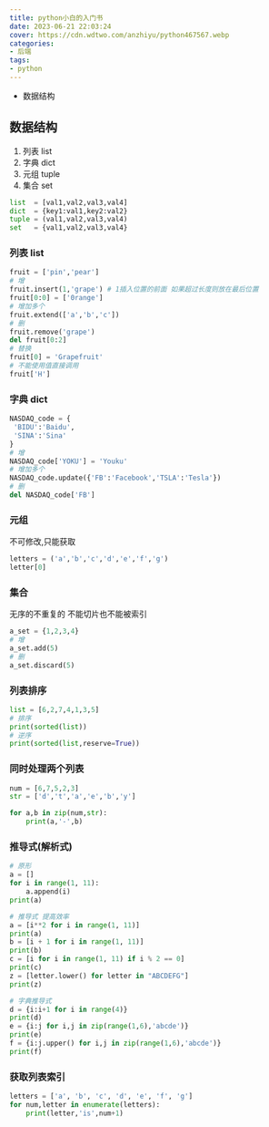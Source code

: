 ```yaml
---
title: python小白的入门书
date: 2023-06-21 22:03:24
cover: https://cdn.wdtwo.com/anzhiyu/python467567.webp
categories:
- 后端
tags:
- python
---
```

- 数据结构
<!--more-->

## 数据结构
1. 列表 list
2. 字典 dict
3. 元组 tuple
4. 集合 set

```python
list  = [val1,val2,val3,val4]
dict  = {key1:val1,key2:val2}
tuple = (val1,val2,val3,val4)
set   = {val1,val2,val3,val4}
```
### 列表 list
```python
fruit = ['pin','pear']
# 增
fruit.insert(1,'grape') # 1插入位置的前面 如果超过长度则放在最后位置
fruit[0:0] = ['0range']
# 增加多个
fruit.extend(['a','b','c'])
# 删
fruit.remove('grape')
del fruit[0:2]
# 替换
fruit[0] = 'Grapefruit'
# 不能使用值直接调用
fruit['H']
```
### 字典 dict
```python
NASDAQ_code = {
 'BIDU':'Baidu',
 'SINA':'Sina'
}
# 增
NASDAQ_code['YOKU'] = 'Youku'
# 增加多个
NASDAQ_code.update({'FB':'Facebook','TSLA':'Tesla'})
# 删
del NASDAQ_code['FB']
```
### 元组 
不可修改,只能获取
```python
letters = ('a','b','c','d','e','f','g')
letter[0]
```
### 集合
无序的不重复的
不能切片也不能被索引
```python
a_set = {1,2,3,4}
# 增
a_set.add(5)
# 删
a_set.discard(5)
```

### 列表排序
```python
list = [6,2,7,4,1,3,5]
# 排序
print(sorted(list))
# 逆序
print(sorted(list,reserve=True))
```
### 同时处理两个列表
```python
num = [6,7,5,2,3]
str = ['d','t','a','e','b','y']

for a,b in zip(num,str):
    print(a,'-',b)
```
### 推导式(解析式)
```python
# 原形
a = []
for i in range(1, 11):
    a.append(i)
print(a)
```
```python
# 推导式 提高效率
a = [i**2 for i in range(1, 11)]
print(a)
b = [i + 1 for i in range(1, 11)]
print(b)
c = [i for i in range(1, 11) if i % 2 == 0]
print(c)
z = [letter.lower() for letter in "ABCDEFG"]
print(z)
```
```python
# 字典推导式
d = {i:i+1 for i in range(4)}
print(d)
e = {i:j for i,j in zip(range(1,6),'abcde')}
print(e)
f = {i:j.upper() for i,j in zip(range(1,6),'abcde')}
print(f)
```
### 获取列表索引
```python
letters = ['a', 'b', 'c', 'd', 'e', 'f', 'g']
for num,letter in enumerate(letters):
    print(letter,'is',num+1)
```
